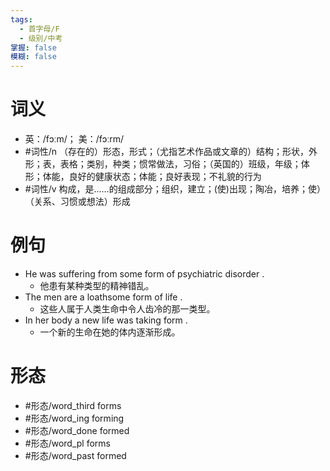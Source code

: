 ```yaml
---
tags:
  - 首字母/F
  - 级别/中考
掌握: false
模糊: false
---
```

# 词义
- 英：/fɔːm/； 美：/fɔːrm/
- #词性/n  （存在的）形态，形式；（尤指艺术作品或文章的）结构；形状，外形；表，表格；类别，种类；惯常做法，习俗；（英国的）班级，年级；体形；体能，良好的健康状态；体能；良好表现；不礼貌的行为
- #词性/v  构成，是……的组成部分；组织，建立；(使)出现；陶冶，培养；使）（关系、习惯或想法）形成
# 例句
- He was suffering from some form of psychiatric disorder .
	- 他患有某种类型的精神错乱。
- The men are a loathsome form of life .
	- 这些人属于人类生命中令人齿冷的那一类型。
- In her body a new life was taking form .
	- 一个新的生命在她的体内逐渐形成。
# 形态
- #形态/word_third forms
- #形态/word_ing forming
- #形态/word_done formed
- #形态/word_pl forms
- #形态/word_past formed
